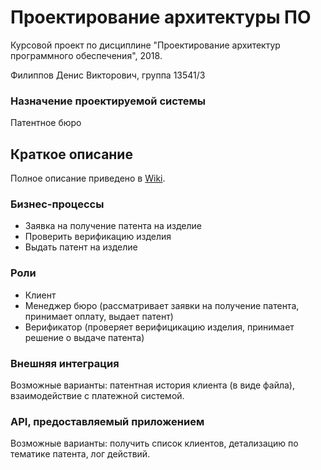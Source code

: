 # Проектирование архитектуры ПО

Курсовой проект по дисциплине "Проектирование архитектур программного обеспечения", 2018.

Филиппов Денис Викторович, группа 13541/3

### Назначение проектируемой системы 
Патентное бюро

## Краткое описание
Полное описание приведено в [Wiki](https://github.com/DenisFV/Architect/wiki).

### Бизнес-процессы
- Заявка на получение патента на изделие
- Проверить верификацию изделия
- Выдать патент на изделие

### Роли
- Клиент
- Менеджер бюро (рассматривает заявки на получение патента, принимает оплату, выдает патент)
- Верификатор (проверяет верифицикацию изделия, принимает решение о выдаче патента)

### Внешняя интеграция
Возможные варианты: патентная история клиента (в виде файла), взаимодействие с платежной системой.

### API, предоставляемый приложением
Возможные варианты: получить список клиентов, детализацию по тематике патента, лог действий.
